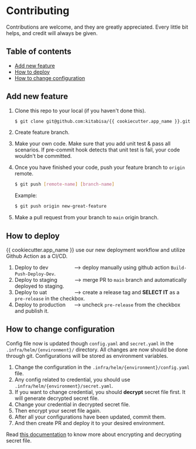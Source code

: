# Contributing

Contributions are welcome, and they are greatly appreciated. Every little bit helps, and credit will always be given.

## Table of contents
* [Add new feature](#add-new-feature)
* [How to deploy](#how-to-deploy)
* [How to change configuration](#how-to-change-configuration)

## Add new feature

1. Clone this repo to your local  (if you haven't done this).
   ```bash
   $ git clone git@github.com:kitabisa/{{ cookiecutter.app_name }}.git
   ```

2. Create feature branch.

3. Make your own code. Make sure that you add unit test & pass all scenarios. If pre-commit hook detects that unit test is fail, your code wouldn't be committed.

4. Once you have finished your code, push your feature branch to `origin` remote.
   ```bash
   $ git push [remote-name] [branch-name]
   ```

   Example:
   ```bash
   $ git push origin new-great-feature
   ```

5. Make a pull request from your branch to `main` origin branch.

## How to deploy

{{ cookiecutter.app_name }} use our new deployment workflow and utilize Github Action as a CI/CD.

1. Deploy to dev&nbsp;&nbsp;&nbsp;&nbsp;&nbsp;&nbsp;&nbsp;&nbsp;&nbsp;&nbsp;&nbsp;&nbsp;&nbsp;&nbsp;&nbsp;&nbsp;&nbsp;&nbsp;--> deploy manually using github action `Build-Push-Deploy-Dev`.
2. Deploy to staging&nbsp;&nbsp;&nbsp;&nbsp;&nbsp;&nbsp;&nbsp;&nbsp;&nbsp;&nbsp;&nbsp;&nbsp;--> merge PR to `main` branch and automatically deployed to staging.
3. Deploy to uat&nbsp;&nbsp;&nbsp;&nbsp;&nbsp;&nbsp;&nbsp;&nbsp;&nbsp;&nbsp;&nbsp;&nbsp;&nbsp;&nbsp;&nbsp;&nbsp;&nbsp;&nbsp;&nbsp;--> create a release tag and **SELECT IT** as a `pre-release` in the checkbox.
4. Deploy to production&nbsp;&nbsp;&nbsp;&nbsp;&nbsp;&nbsp;--> uncheck `pre-release` from the checkbox and publish it.

## How to change configuration

Config file now is updated though `config.yaml` and `secret.yaml` in the `.infra/helm/{environment}/` directory. All changes are now should be done through git. Configurations will be stored as environment variables.

1. Change the configuration in the `.infra/helm/{environment}/config.yaml` file.
2. Any config related to credential, you should use `.infra/helm/{environment}/secret.yaml`.
3. If you want to change credential, you should **decrypt** secret file first. It will generate decrypted secret file.
4. Change your credential in decrypted secret file.
5. Then encrypt your secret file again.
6. After all your configurations have been updated, commit them.
7. And then create PR and deploy it to your desired environment.

Read [this documentation](https://www.notion.so/How-to-Setup-helm-secrets-010c234f5de848669321c700eb7f7f9c) to know more about encrypting and decrypting secret file.
